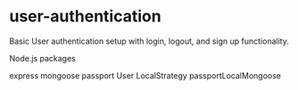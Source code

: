 # user-authentication

Basic User authentication setup with login, logout, and sign up functionality.

Node.js packages

express
mongoose
passport
User
LocalStrategy
passportLocalMongoose
